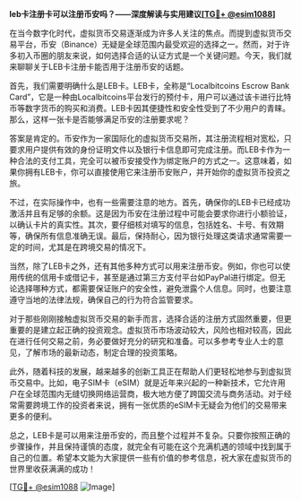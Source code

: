 **leb卡注册卡可以注册币安吗？——深度解读与实用建议[[TG💪+ @esim1088](https://t.me/s/esim1088)]**

在当今数字化时代，虚拟货币交易逐渐成为许多人关注的焦点。而提到虚拟货币交易平台，币安（Binance）无疑是全球范围内最受欢迎的选择之一。然而，对于许多初入币圈的朋友来说，如何选择合适的认证方式是一个关键问题。今天，我们就来聊聊关于LEB卡注册卡能否用于注册币安的话题。

首先，我们需要明确什么是LEB卡。LEB卡，全称是“Localbitcoins Escrow Bank Card”，它是一种由Localbitcoins平台发行的预付卡，用户可以通过该卡进行比特币等数字货币的购买和消费。LEB卡因其便捷性和安全性受到了不少用户的青睐。那么，这样一张卡是否能够满足币安的注册要求呢？

答案是肯定的。币安作为一家国际化的虚拟货币交易所，其注册流程相对宽松，只要求用户提供有效的身份证明文件以及银行卡信息即可完成注册。而LEB卡作为一种合法的支付工具，完全可以被币安接受作为绑定账户的方式之一。这意味着，如果你拥有LEB卡，你可以直接使用它来注册币安账户，并开始你的虚拟货币投资之旅。

不过，在实际操作中，也有一些需要注意的地方。首先，确保你的LEB卡已经成功激活并且有足够的余额。这是因为币安在注册过程中可能会要求你进行小额验证，以确认卡片的真实性。其次，要仔细核对填写的信息，包括姓名、卡号、有效期等，确保所有信息准确无误。最后，保持耐心，因为银行处理这类请求通常需要一定的时间，尤其是在跨境交易的情况下。

当然，除了LEB卡之外，还有其他多种方式可以用来注册币安。例如，你也可以使用传统的信用卡或借记卡，甚至是通过第三方支付平台如PayPal进行绑定。但无论选择哪种方式，都需要保证账户的安全性，避免泄露个人信息。同时，也要注意遵守当地的法律法规，确保自己的行为符合监管要求。

对于那些刚刚接触虚拟货币交易的新手而言，选择合适的注册方式固然重要，但更重要的是建立起正确的投资观念。虚拟货币市场波动较大，风险也相对较高，因此在进行任何交易之前，务必要做好充分的研究和准备。可以多参考专业人士的意见，了解市场的最新动态，制定合理的投资策略。

此外，随着科技的发展，越来越多的创新工具正在帮助人们更轻松地参与到虚拟货币交易中。比如，电子SIM卡（eSIM）就是近年来兴起的一种新技术，它允许用户在全球范围内无缝切换网络运营商，极大地方便了跨国交流与商务活动。对于经常需要跨境工作的投资者来说，拥有一张优质的eSIM卡无疑会为他们的交易带来更多的便利。

总之，LEB卡是可以用来注册币安的，而且整个过程并不复杂。只要你按照正确的步骤操作，并且保持谨慎的态度，就完全有可能在这个充满机遇的领域中找到属于自己的位置。希望本文能为大家提供一些有价值的参考信息，祝大家在虚拟货币的世界里收获满满的成功！

[[TG💪+ @esim1088](https://t.me/s/esim1088) ![Image](https://i.postimg.cc/4NQfJmqS/Snipaste-2025-05-13-00-14-12.png)]